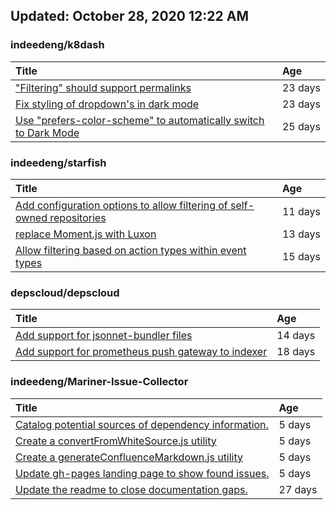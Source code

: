 ## Updated: October 28, 2020 12:22 AM


### indeedeng/k8dash
|**Title**|**Age**|
|:----|:----|
|["Filtering" should support permalinks](https://github.com/indeedeng/k8dash/issues/153)|23&nbsp;days|
|[Fix styling of dropdown's in dark mode](https://github.com/indeedeng/k8dash/issues/152)|23&nbsp;days|
|[Use "prefers-color-scheme" to automatically switch to Dark Mode](https://github.com/indeedeng/k8dash/issues/144)|25&nbsp;days|


### indeedeng/starfish
|**Title**|**Age**|
|:----|:----|
|[Add configuration options to allow filtering of self-owned repositories](https://github.com/indeedeng/starfish/issues/65)|11&nbsp;days|
|[replace Moment.js with Luxon](https://github.com/indeedeng/starfish/issues/60)|13&nbsp;days|
|[Allow filtering based on action types within event types](https://github.com/indeedeng/starfish/issues/58)|15&nbsp;days|


### depscloud/depscloud
|**Title**|**Age**|
|:----|:----|
|[Add support for jsonnet-bundler files](https://github.com/depscloud/depscloud/issues/115)|14&nbsp;days|
|[Add support for prometheus push gateway to indexer](https://github.com/depscloud/depscloud/issues/108)|18&nbsp;days|


### indeedeng/Mariner-Issue-Collector
|**Title**|**Age**|
|:----|:----|
|[Catalog potential sources of dependency information.](https://github.com/indeedeng/Mariner-Issue-Collector/issues/19)|5&nbsp;days|
|[Create a convertFromWhiteSource.js utility](https://github.com/indeedeng/Mariner-Issue-Collector/issues/18)|5&nbsp;days|
|[Create a generateConfluenceMarkdown.js utility](https://github.com/indeedeng/Mariner-Issue-Collector/issues/17)|5&nbsp;days|
|[Update gh-pages landing page to show found issues.](https://github.com/indeedeng/Mariner-Issue-Collector/issues/15)|5&nbsp;days|
|[Update the readme to close documentation gaps.](https://github.com/indeedeng/Mariner-Issue-Collector/issues/2)|27&nbsp;days|
